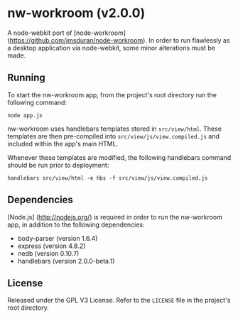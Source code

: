nw-workroom (v2.0.0)
=============

A node-webkit port of [node-workroom] (https://github.com/jmsduran/node-workroom). In order to run flawlessly as a desktop application via node-webkit, some minor alterations must be made.

Running
---

To start the nw-workroom app, from the project's root directory run the following command:

```
node app.js
```

nw-workroom uses handlebars templates stored in `src/view/html`. These templates are then pre-compiled into `src/view/js/view.compiled.js` and included within the app's main HTML.

Whenever these templates are modified, the following handlebars command should be run prior to deployment:

```
handlebars src/view/html -e hbs -f src/view/js/view.compiled.js
```

Dependencies
---

[Node.js] (http://nodejs.org/) is required in order to run the nw-workroom app, in addition to the following dependencies:

* body-parser (version 1.6.4)
* express (version 4.8.2)
* nedb (version 0.10.7)
* handlebars (version 2.0.0-beta.1)

License
---

Released under the GPL V3 License. Refer to the `LICENSE` file in the project's root directory.